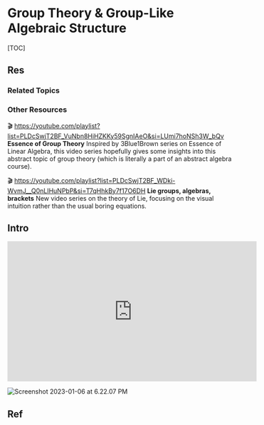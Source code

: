 # Group Theory & Group-Like Algebraic Structure

[TOC]



## Res
### Related Topics


### Other Resources
🎬 https://youtube.com/playlist?list=PLDcSwjT2BF_VuNbn8HiHZKKy59SgnIAeO&si=LUmi7hoNSh3W_bQv
**Essence of Group Theory**
Inspired by 3Blue1Brown series on Essence of Linear Algebra, this video series hopefully gives some insights into this abstract topic of group theory (which is literally a part of an abstract algebra course).

🎬 https://youtube.com/playlist?list=PLDcSwjT2BF_WDki-WvmJ__Q0nLIHuNPbP&si=T7qHhkBy7f17O6DH
**Lie groups, algebras, brackets**
New video series on the theory of Lie, focusing on the visual intuition rather than the usual boring equations.



## Intro
<iframe width="560" height="315" src="https://www.youtube.com/embed/mH0oCDa74tE" title="YouTube video player" frameborder="0" allow="accelerometer; autoplay; clipboard-write; encrypted-media; gyroscope; picture-in-picture" allowfullscreen></iframe>

![Screenshot 2023-01-06 at 6.22.07 PM](../../../../../../Assets/Pics/Screenshot%202023-01-06%20at%206.22.07%20PM.png)




## Ref
[群论简介]: https://oi-wiki.org/math/group-theory/#商群
[商群]: https://math.fandom.com/zh/wiki/商群?variant=zh
[群的引入，子群与商群 - 汝成的文章 - 知乎]: https://zhuanlan.zhihu.com/p/34104381
